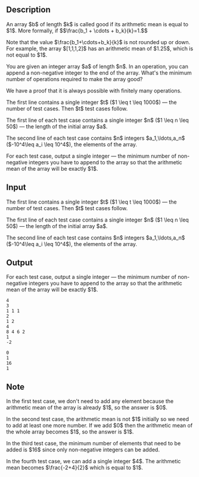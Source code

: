 ## Description

<div><p>An array $b$ of length $k$ is called good if its arithmetic mean is equal to $1$. More formally, if $$\frac{b_1 + \cdots + b_k}{k}=1.$$</p><p>Note that the value $\frac{b_1+\cdots+b_k}{k}$ is not rounded up or down. For example, the array $[1,1,1,2]$ has an arithmetic mean of $1.25$, which is not equal to $1$.</p><p>You are given an integer array $a$ of length $n$. In an operation, you can append a <span class="tex-font-style-bf">non-negative</span> integer to the end of the array. What's the minimum number of operations required to make the array good?</p><p>We have a proof that it is always possible with finitely many operations.</p></div><div class="input-specification"><p>The first line contains a single integer $t$ ($1 \leq t \leq 1000$) — the number of test cases. Then $t$ test cases follow.</p><p>The first line of each test case contains a single integer $n$ ($1 \leq n \leq 50$) — the length of the initial array $a$.</p><p>The second line of each test case contains $n$ integers $a_1,\ldots,a_n$ ($-10^4\leq a_i \leq 10^4$), the elements of the array.</p></div><div class="output-specification"><p>For each test case, output a single integer — the minimum number of non-negative integers you have to append to the array so that the arithmetic mean of the array will be exactly $1$.</p></div>

## Input

<p>The first line contains a single integer $t$ ($1 \leq t \leq 1000$) — the number of test cases. Then $t$ test cases follow.</p><p>The first line of each test case contains a single integer $n$ ($1 \leq n \leq 50$) — the length of the initial array $a$.</p><p>The second line of each test case contains $n$ integers $a_1,\ldots,a_n$ ($-10^4\leq a_i \leq 10^4$), the elements of the array.</p>

## Output

<p>For each test case, output a single integer — the minimum number of non-negative integers you have to append to the array so that the arithmetic mean of the array will be exactly $1$.</p>





```input1
4
3
1 1 1
2
1 2
4
8 4 6 2
1
-2
```




```output1
0
1
16
1
```



## Note

<p>In the first test case, we don't need to add any element because the arithmetic mean of the array is already $1$, so the answer is $0$.</p><p>In the second test case, the arithmetic mean is not $1$ initially so we need to add at least one more number. If we add $0$ then the arithmetic mean of the whole array becomes $1$, so the answer is $1$.</p><p>In the third test case, the minimum number of elements that need to be added is $16$ since only non-negative integers can be added.</p><p>In the fourth test case, we can add a single integer $4$. The arithmetic mean becomes $\frac{-2+4}{2}$ which is equal to $1$.</p>
